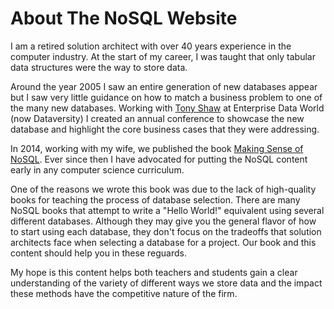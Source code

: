 # About The NoSQL Website

I am a retired solution architect with over
40 years experience in the computer industry.  At
the start of my career, I was taught
that only tabular data structures were the  way to store data.

Around the year 2005 I saw an entire generation of
new databases appear but I saw very little guidance
on how to match a business problem to one
of the many new databases.  Working with [Tony Shaw]()
at Enterprise Data World (now Dataversity) I
created an annual conference to showcase the
new database and highlight the core business cases
that they were addressing.

In 2014, working with my wife, we published the book
[Making Sense of NoSQL]().  Ever since then I have
advocated for putting the NoSQL content early in
any computer science curriculum.

One of the reasons we wrote this book was due to the lack of high-quality books for teaching the process of database
selection.  There are many NoSQL books that attempt to
write a "Hello World!" equivalent using several different databases.
Although they may give you the general flavor of how to start
using each database, they don't focus on the tradeoffs
that solution architects face when selecting a database
for a project.  Our book and this content should help
you in these reguards.

My hope is this content helps both teachers and
students gain a clear understanding of the variety
of different ways we store data and the impact these
methods have the competitive nature of the firm.